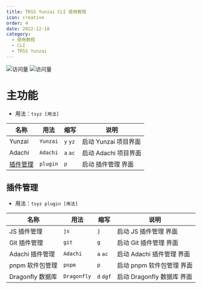 ```yaml
---
title: TRSS Yunzai CLI 使用教程
icon: creative
order: 4
date: 2022-12-18
category:
  - 使用教程
  - CLI
  - TRSS Yunzai
---
```


![访问量](https://visitor-badge.glitch.me/badge?page_id=TimeRainStarSky-TRSS_Script-CLI-TRSS_Yunzai&right_color=red&left_text=访%20问%20量) ![访问量](https://profile-counter.glitch.me/TimeRainStarSky-TRSS_Script-CLI-TRSS_Yunzai/count.svg)

# 主功能

- 用法：`tsyz [用法]`

| 名称                  | 用法     | 缩写     | 说明                 |
| --------------------- | -------- | -------- | -------------------- |
| Yunzai                | `Yunzai` | `y` `yz` | 启动 Yunzai 项目界面 |
| Adachi                | `Adachi` | `a` `ac` | 启动 Adachi 项目界面 |
| [插件管理](#插件管理) | `plugin` | `p`      | 启动 插件管理 界面   |

## 插件管理

- 用法：`tsyz plugin [用法]`

| 名称             | 用法        | 缩写      | 说明                       |
| ---------------- | ----------- | --------- | -------------------------- |
| JS 插件管理      | `js`        | `j`       | 启动 JS 插件管理 界面      |
| Git 插件管理     | `git`       | `g`       | 启动 Git 插件管理 界面     |
| Adachi 插件管理  | `Adachi`    | `a` `ac`  | 启动 Adachi 插件管理 界面  |
| pnpm 软件包管理  | `pnpm`      | `p`       | 启动 pnpm 软件包管理 界面  |
| Dragonfly 数据库 | `Dragonfly` | `d` `dgf` | 启动 Dragonfly 数据库 界面 |
